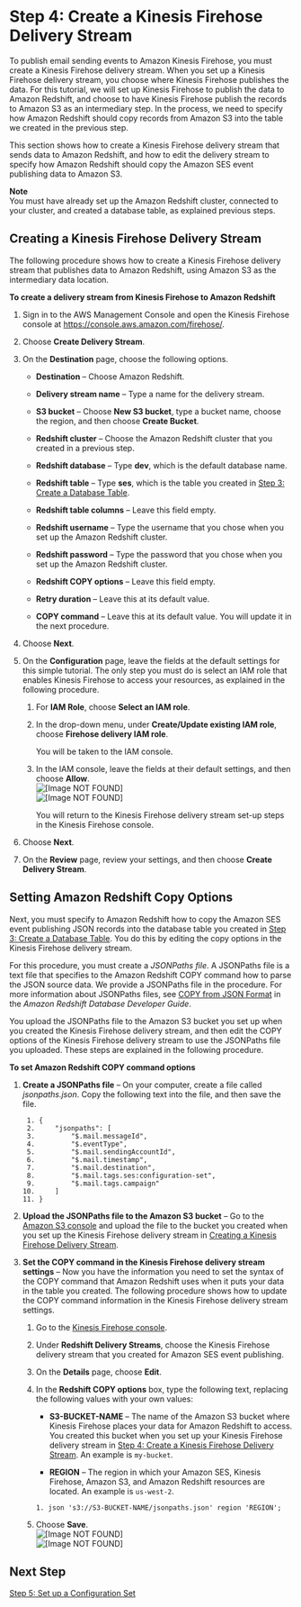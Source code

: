 # Step 4: Create a Kinesis Firehose Delivery Stream<a name="event-publishing-redshift-firehose-stream"></a>

To publish email sending events to Amazon Kinesis Firehose, you must create a Kinesis Firehose delivery stream\. When you set up a Kinesis Firehose delivery stream, you choose where Kinesis Firehose publishes the data\. For this tutorial, we will set up Kinesis Firehose to publish the data to Amazon Redshift, and choose to have Kinesis Firehose publish the records to Amazon S3 as an intermediary step\. In the process, we need to specify how Amazon Redshift should copy records from Amazon S3 into the table we created in the previous step\.

This section shows how to create a Kinesis Firehose delivery stream that sends data to Amazon Redshift, and how to edit the delivery stream to specify how Amazon Redshift should copy the Amazon SES event publishing data to Amazon S3\.

**Note**  
You must have already set up the Amazon Redshift cluster, connected to your cluster, and created a database table, as explained previous steps\.

## Creating a Kinesis Firehose Delivery Stream<a name="event-publishing-redshift-firehose-stream-create"></a>

The following procedure shows how to create a Kinesis Firehose delivery stream that publishes data to Amazon Redshift, using Amazon S3 as the intermediary data location\.

**To create a delivery stream from Kinesis Firehose to Amazon Redshift**

1. Sign in to the AWS Management Console and open the Kinesis Firehose console at [https://console\.aws\.amazon\.com/firehose/](https://console.aws.amazon.com/firehose/)\.

1. Choose **Create Delivery Stream**\.

1. On the **Destination** page, choose the following options\.

   + **Destination** – Choose Amazon Redshift\.

   + **Delivery stream name** – Type a name for the delivery stream\.

   + **S3 bucket** – Choose **New S3 bucket**, type a bucket name, choose the region, and then choose **Create Bucket**\.

   + **Redshift cluster** – Choose the Amazon Redshift cluster that you created in a previous step\.

   + **Redshift database** – Type **dev**, which is the default database name\.

   + **Redshift table** – Type **ses**, which is the table you created in [Step 3: Create a Database Table](event-publishing-redshift-table.md)\.

   + **Redshift table columns** – Leave this field empty\.

   + **Redshift username** – Type the username that you chose when you set up the Amazon Redshift cluster\.

   + **Redshift password** – Type the password that you chose when you set up the Amazon Redshift cluster\.

   + **Redshift COPY options** – Leave this field empty\.

   + **Retry duration** – Leave this at its default value\.

   + **COPY command** – Leave this at its default value\. You will update it in the next procedure\.

1. Choose **Next**\.

1. On the **Configuration** page, leave the fields at the default settings for this simple tutorial\. The only step you must do is select an IAM role that enables Kinesis Firehose to access your resources, as explained in the following procedure\.

   1. For **IAM Role**, choose **Select an IAM role**\.

   1. In the drop\-down menu, under **Create/Update existing IAM role**, choose **Firehose delivery IAM role**\.

      You will be taken to the IAM console\.

   1. In the IAM console, leave the fields at their default settings, and then choose **Allow**\.  
![\[Image NOT FOUND\]](http://docs.aws.amazon.com/ses/latest/DeveloperGuide/images/white_space_horizontal.png)  
![\[Image NOT FOUND\]](http://docs.aws.amazon.com/ses/latest/DeveloperGuide/images/event_publishing_tutorial_firehose_iam.png)

      You will return to the Kinesis Firehose delivery stream set\-up steps in the Kinesis Firehose console\.

1. Choose **Next**\.

1. On the **Review** page, review your settings, and then choose **Create Delivery Stream**\.

## Setting Amazon Redshift Copy Options<a name="event-publishing-redshift-firehose-stream-copy"></a>

Next, you must specify to Amazon Redshift how to copy the Amazon SES event publishing JSON records into the database table you created in [Step 3: Create a Database Table](event-publishing-redshift-table.md)\. You do this by editing the copy options in the Kinesis Firehose delivery stream\.

For this procedure, you must create a *JSONPaths file*\. A JSONPaths file is a text file that specifies to the Amazon Redshift COPY command how to parse the JSON source data\. We provide a JSONPaths file in the procedure\. For more information about JSONPaths files, see [COPY from JSON Format](http://docs.aws.amazon.com/redshift/latest/dg/copy-usage_notes-copy-from-json.html) in the *Amazon Redshift Database Developer Guide*\.

You upload the JSONPaths file to the Amazon S3 bucket you set up when you created the Kinesis Firehose delivery stream, and then edit the COPY options of the Kinesis Firehose delivery stream to use the JSONPaths file you uploaded\. These steps are explained in the following procedure\. 

**To set Amazon Redshift COPY command options**

1. **Create a JSONPaths file** – On your computer, create a file called *jsonpaths\.json*\. Copy the following text into the file, and then save the file\.

   ```
    1. {
    2.     "jsonpaths": [
    3.         "$.mail.messageId",
    4.         "$.eventType",
    5.         "$.mail.sendingAccountId",
    6.         "$.mail.timestamp",
    7.         "$.mail.destination",
    8.         "$.mail.tags.ses:configuration-set",
    9.         "$.mail.tags.campaign"
   10.     ]
   11. }
   ```

1. **Upload the JSONPaths file to the Amazon S3 bucket** – Go to the [Amazon S3 console](https://console.aws.amazon.com/s3/) and upload the file to the bucket you created when you set up the Kinesis Firehose delivery stream in [Creating a Kinesis Firehose Delivery Stream](#event-publishing-redshift-firehose-stream-create)\.

1. **Set the COPY command in the Kinesis Firehose delivery stream settings** – Now you have the information you need to set the syntax of the COPY command that Amazon Redshift uses when it puts your data in the table you created\. The following procedure shows how to update the COPY command information in the Kinesis Firehose delivery stream settings\.

   1. Go to the [Kinesis Firehose console](https://console.aws.amazon.com/firehose/)\.

   1. Under **Redshift Delivery Streams**, choose the Kinesis Firehose delivery stream that you created for Amazon SES event publishing\.

   1. On the **Details** page, choose **Edit**\.

   1. In the **Redshift COPY options** box, type the following text, replacing the following values with your own values:

      + **S3\-BUCKET\-NAME** – The name of the Amazon S3 bucket where Kinesis Firehose places your data for Amazon Redshift to access\. You created this bucket when you set up your Kinesis Firehose delivery stream in [Step 4: Create a Kinesis Firehose Delivery Stream](#event-publishing-redshift-firehose-stream)\. An example is `my-bucket`\.

      + **REGION** – The region in which your Amazon SES, Kinesis Firehose, Amazon S3, and Amazon Redshift resources are located\. An example is `us-west-2`\.

      ```
      1. json 's3://S3-BUCKET-NAME/jsonpaths.json' region 'REGION';
      ```

   1. Choose **Save**\.  
![\[Image NOT FOUND\]](http://docs.aws.amazon.com/ses/latest/DeveloperGuide/images/white_space_horizontal.png)  
![\[Image NOT FOUND\]](http://docs.aws.amazon.com/ses/latest/DeveloperGuide/images/event_publishing_tutorial_redshift_firehose.png)

## Next Step<a name="event-publishing-redshift-firehose-stream-next-step"></a>

[Step 5: Set up a Configuration Set](event-publishing-redshift-configuration-set.md)